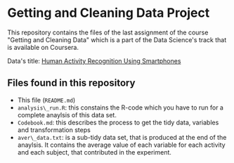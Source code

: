# Getting and Cleaning Data Project
This repository contains the files of the  last assignment of the course "Getting and Cleaning Data" which is a part of the Data Science's track that is available on Coursera.

Data's title: [Human Activity Recognition Using Smartphones](http://archive.ics.uci.edu/ml/datasets/Human+Activity+Recognition+Using+Smartphones)

## Files found in this repository
- This file (`README.md`)
- `analysis\_run.R`: this constains the R-code which you have to run for a complete anaylsis of this data set.
- `Codebook.md`: this describes the process to get the tidy data, variables and transformation steps
- `aver\_data.txt`: is a sub-tidy data set, that is produced at the end of the anaylsis. It contains the average value of each variable for each activity and each subject, that contributed in the experiment.
